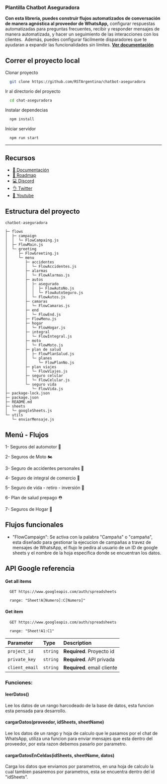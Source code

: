### Plantilla Chatbot Aseguradora

**Con esta librería, puedes construir flujos automatizados de conversación de manera agnóstica al proveedor de WhatsApp,** configurar respuestas automatizadas para preguntas frecuentes, recibir y responder mensajes de manera automatizada, y hacer un seguimiento de las interacciones con los clientes.  Además, puedes configurar fácilmente disparadores que te ayudaran a expandir las funcionalidades sin límites. **[Ver documentación](https://bot-whatsapp.netlify.app/)**


## Correr el proyecto local

Clonar proyecto

```bash
  git clone https://github.com/RSTArgentina/chatbot-aseguradora
```

Ir al directorio del proyecto

```bash
  cd chat-aseguradora
```

Instalar dependecias

```bash
  npm install
```

Iniciar servidor

```bash
  npm run start
```


---
## Recursos
- [📄 Documentación](https://bot-whatsapp.netlify.app/)
- [🚀 Roadmap](https://github.com/orgs/codigoencasa/projects/1)
- [💻 Discord](https://link.codigoencasa.com/DISCORD)
- [👌 Twitter](https://twitter.com/leifermendez)
- [🎥 Youtube](https://www.youtube.com/watch?v=5lEMCeWEJ8o&list=PL_WGMLcL4jzWPhdhcUyhbFU6bC0oJd2BR)

## Estructura del proyecto
```
chatbot-aseguradora

├─ flows
│  ├─ campaign
│  │  └─ FlowCampaing.js
│  ├─ FlowMain.js
│  └─ greeting
│     ├─ FlowGreeting.js
│     └─ menu
│        ├─ accidentes
│        │  └─ FlowAccidentes.js
│        ├─ alarmas
│        │  └─ FlowAlarmas.js
│        ├─ autos
│        │  ├─ asegurado
│        │  │  ├─ FlowAutoNo.js
│        │  │  └─ FlowAutoSeguro.js
│        │  └─ FlowAutos.js
│        ├─ camaras
│        │  └─ FlowCamaras.js
│        ├─ end
│        │  └─ FlowEnd.js
│        ├─ FlowMenu.js
│        ├─ hogar
│        │  └─ FlowHogar.js
│        ├─ integral
│        │  └─ FlowIntegral.js
│        ├─ moto
│        │  └─ FlowMoto.js
│        ├─ plan de salud
│        │  ├─ FlowPlanSalud.js
│        │  └─ planes
│        │     └─ FlowPlanNo.js
│        ├─ plan viajes
│        │  └─ FlowViajes.js
│        ├─ seguro celular
│        │  └─ FlowCelular.js
│        └─ seguro vida
│           └─ FlowVida.js
├─ package-lock.json
├─ package.json
├─ README.md
├─ sheets
│  └─ googleSheets.js
└─ utils
   └─ enviarMensaje.js

```
## Menú - Flujos
1- Seguros del automotor 🚗

2- Seguros de Moto 🏍️

3- Seguro de accidentes personales 👤

4- Seguro de integral de comercio 🏪

5- Seguro de vida - retiro - inversión 🍃

6- Plan de salud prepago ⛑️

7- Seguros de Hogar 🏡

## Flujos funcionales

- "FlowCampaign": Se activa con la palabra "Campaña" o "campaña", esta diseñado para gestionar la ejecucion de campañas a travez de mensajes de WhatsApp, el flujo le pedira al usuario de un ID de google sheets y el nombre de la hoja especifica donde se encuentran los datos.

## API Google referencia

#### Get all items

```http
  GET https://www.googleapis.com/auth/spreadsheets

  range: "Sheet!A[Numero]:C[Numero]"
```
#### Get item

```http
  GET https://www.googleapis.com/auth/spreadsheets

  range: "Sheet!A1:C1"
```

| Parameter | Type     | Description                |
| :-------- | :------- | :------------------------- |
| `project_id` | `string` | **Required**. Proyecto id |
| `private_key` | `string` | **Required**. API privada |
| `client_email` | `string` | **Required**. email cliente |


### Funciones:

#### leerDatos()

Lee los datos de un rango harcodeado de la base de datos, esta funcion esta pensada para desarrollo.

#### cargarDatos(proveedor, idSheets, sheetName)

Lee los datos de un rango y hoja de calculo que le pasamos por el chat de WhatsApp, utiliza una funcion para enviar mensajes que esta dentro del proveedor, por esta razon debemos pasarlo por parametro.

#### cargarDatosEnCeldas(idSheets, sheetName, datos)

Carga los datos que enviamos por parametros, en una hoja de calculo la cual tambien pasaremos por parametros, esta se encuentra dentro del id "idSheets".